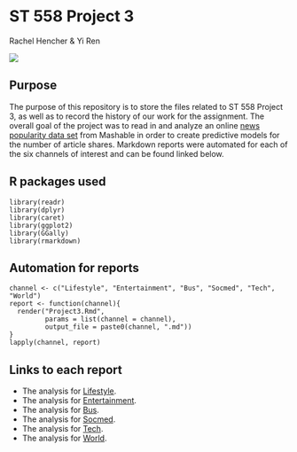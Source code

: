 # ST 558 Project 3  
Rachel Hencher & Yi Ren

![](https://images.squarespace-cdn.com/content/v1/568f9ea70ab377cb54b16efb/067837d1-6426-457d-8872-76b54494fff1/news1-08746fa1.jpg?format=750w)
## Purpose
The purpose of this repository is to store the files related to ST 558 Project 3, as well as to record the history of our work for the assignment. The overall goal of the project was to read in and analyze an online [news popularity data set](https://archive.ics.uci.edu/ml/datasets/Online+News+Popularity) from Mashable in order to create predictive models for the number of article shares. Markdown reports were automated for each of the six channels of interest and can be found linked below.  

## R packages used
```{r}
library(readr)
library(dplyr)
library(caret)
library(ggplot2)
library(GGally)
library(rmarkdown)
```

## Automation for reports
```{r}
channel <- c("Lifestyle", "Entertainment", "Bus", "Socmed", "Tech", "World")
report <- function(channel){
  render("Project3.Rmd", 
         params = list(channel = channel), 
         output_file = paste0(channel, ".md"))
}
lapply(channel, report)
```
## Links to each report
+ The analysis for [Lifestyle](Lifestyle.md).
+ The analysis for [Entertainment](Entertainment.md).
+ The analysis for [Bus](Bus.md).
+ The analysis for [Socmed](Socmed.md).
+ The analysis for [Tech](Tech.md).
+ The analysis for [World](World.md).
